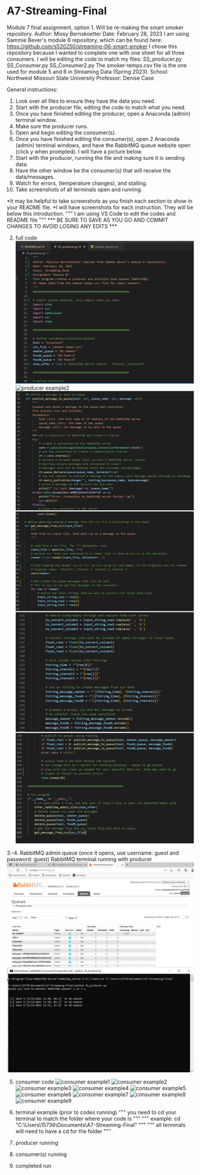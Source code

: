 # A7-Streaming-Final
Module 7 final assignment, option 1. Will be re-making the smart smoker repository.
Author: Missy Bernskoetter
Date: February 28, 2023
I am using Sammie Bever's module 6 repository, which can be found here: 
https://github.com/s520250/streaming-06-smart-smoker 
I chose this repository because I wanted to complete one with one sheet for all three consumers. 
I will be editing the code to match my files:
SS_producer.py
SS_Consumer.py
SS_Consumer2.py
The smoker-temps.csv file is the one used for module 5 and 6 in Streaming Data (Spring 2023).
School: Northwest Missouri State University
Professor: Denise Case

General instructions:
1. Look over all files to ensure they have the data you need. 
2. Start with the producer file, editing the code to match what you need.
3. Once you have finished editing the producer, open a Anaconda (admin) terminal window.
4. Make sure the producer runs.
5. Open and begin editing the consumer(s).
6. Once you have finished editing the consumer(s), open 2 Anaconda (admin) terminal windows, and have
   the RabbitMQ queue website open (click y when prompted). I will have a picture below.
7. Start with the producer, running the file and making sure it is sending data.
8. Have the other window be the consumer(s) that will receive the data/messages.
9. Watch for errors, (temperature changes), and stalling.
10. Take screenshots of all  terminals open and running. 

*It may be helpful to take screenshots as you finish each section to show in your README file.
*I will have screenshots for each instruction. They will be below this introduction.
""" I am using VS Code to edit the codes and README file """
*** BE SURE TO SAVE AS YOU GO AND COMMIT CHANGES TO AVOID LOSING ANY EDITS ***

2. full code 
![producer example1](Producer_example1.JPG)
![producer example2](Producer_example2.JPG)
![producer example3](Producer_example3.JPG)
![producer example4](Producer_example4.JPG)
![producer example5](Producer_example5.JPG)
![producer example6](Producer_example6.JPG)

3.-4. RabbitMQ admin queue (once it opens, use username: guest and password: guest)
   RabbitMQ terminal running with producer
   ![rabbitmq admin](RabbitMQ_page.JPG)
   ![rabbitmq terminal](smoker_producer_running.JPG)

5. consumer code
![consumer example1](Consumer_example1.JPG)
![consumer example2](Consumer_example2.JPG)
![consumer example3](Consumer_example3.JPG)
![consumer example4](Consumer_example4.JPG)
![consumer example5](Consumer_example5.JPG)
![consumer example6](Consumer_example6.JPG)
![consumer example7](Consumer_example7.JPG)
![consumer example8](Consumer_example8.JPG)
![consumer example9](Consumer_example9.JPG)
6. terminal example (prior to codes running)
""" you need to cd your terminal to match the folder where your code is """
""" example: cd "C:\Users\15736\Documents\A7-Streaming-Final" """
""" all terminals will need to have a cd for the folder """

7. producer running
8. consumer(s) running
10. completed run